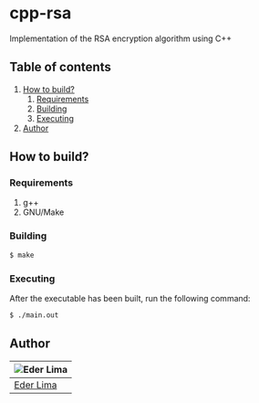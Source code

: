 # cpp-rsa

Implementation of the RSA encryption algorithm using C++

## Table of contents

1. [How to build?](#how-to-build)
   1. [Requirements](#requirements)
   2. [Building](#building)
   3. [Executing](#executing)
2. [Author](#author)

## How to build?

### Requirements

1. g++
2. GNU/Make

### Building

```sh
$ make
```

### Executing

After the executable has been built, run the following command:

```sh
$ ./main.out
```

## Author

| ![Eder Lima](https://github.com/asynched.png?size=100) |
| ------------------------------------------------------ |
| [Eder Lima](https://github.com/asynched)               |
